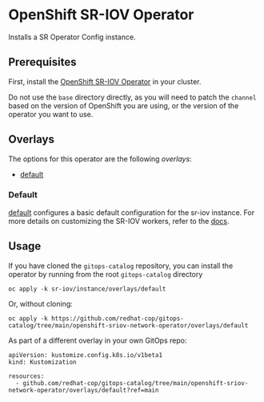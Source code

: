 # OpenShift SR-IOV Operator

Installs a SR Operator Config instance.

## Prerequisites

First, install the [OpenShift SR-IOV Operator](../operator) in your cluster.

Do not use the `base` directory directly, as you will need to patch the `channel` based on the version of OpenShift you are using, or the version of the operator you want to use.

## Overlays

The options for this operator are the following *overlays*:
* [default](overlays/default)

### Default

[default](overlays/default) configures a basic default configuration for the sr-iov instance.  For more details on customizing the SR-IOV workers, refer to the [docs](https://docs.redhat.com/en/documentation/openshift_container_platform/4.17/html/networking/hardware-networks#about-sriov).

## Usage

If you have cloned the `gitops-catalog` repository, you can install the operator by running from the root `gitops-catalog` directory

```
oc apply -k sr-iov/instance/overlays/default
```

Or, without cloning:

```
oc apply -k https://github.com/redhat-cop/gitops-catalog/tree/main/openshift-sriov-network-operator/overlays/default
```

As part of a different overlay in your own GitOps repo:

```
apiVersion: kustomize.config.k8s.io/v1beta1
kind: Kustomization

resources:
  - github.com/redhat-cop/gitops-catalog/tree/main/openshift-sriov-network-operator/overlays/default?ref=main
```
